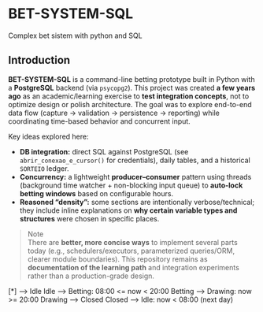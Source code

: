 # BET-SYSTEM-SQL
Complex bet sistem with python and SQL

## Introduction

**BET-SYSTEM-SQL** is a command-line betting prototype built in Python with a **PostgreSQL** backend (via `psycopg2`). This project was created **a few years ago** as an academic/learning exercise to **test integration concepts**, not to optimize design or polish architecture. The goal was to explore end-to-end data flow (capture → validation → persistence → reporting) while coordinating time-based behavior and concurrent input.

Key ideas explored here:
- **DB integration:** direct SQL against PostgreSQL (see `abrir_conexao_e_cursor()` for credentials), daily tables, and a historical `SORTEIO` ledger.
- **Concurrency:** a lightweight **producer–consumer** pattern using threads (background time watcher + non-blocking input queue) to **auto-lock betting windows** based on configurable hours.
- **Reasoned “density”:** some sections are intentionally verbose/technical; they include inline explanations on **why certain variable types and structures** were chosen in specific places.

> Note  
> There are **better, more concise ways** to implement several parts today (e.g., schedulers/executors, parameterized queries/ORM, clearer module boundaries). This repository remains as **documentation of the learning path** and integration experiments rather than a production-grade design.


[*] --> Idle 
Idle --> Betting: 08:00 <= now < 20:00
Betting --> Drawing: now >= 20:00
Drawing --> Closed
Closed --> Idle: now < 08:00 (next day)
